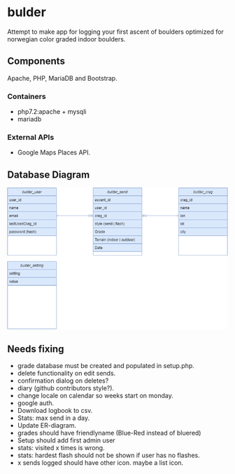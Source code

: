 # bulder
Attempt to make app for logging your first ascent of boulders optimized for norwegian color graded indoor boulders.

## Components
Apache, PHP, MariaDB and Bootstrap.

### Containers
* php7.2:apache + mysqli
* mariadb

### External APIs
* Google Maps Places API.

## Database Diagram
  ![Database diagram](bulder.drawio.png)

## Needs fixing
 * grade database must be created and populated in setup.php.
 * delete functionality on edit sends.
 * confirmation dialog on deletes?
 * diary (github contributors style?).
 * change locale on calendar so weeks start on monday.
 * google auth.
 * Download logbook to csv.
 * Stats: max send in a day.
 * Update ER-diagram.
 * grades should have friendlyname (Blue-Red instead of bluered)
 * Setup should add first admin user
 * stats: visited x times is wrong.
 * stats: hardest flash should not be shown if user has no flashes.
 * x sends logged should have other icon. maybe a list icon.
